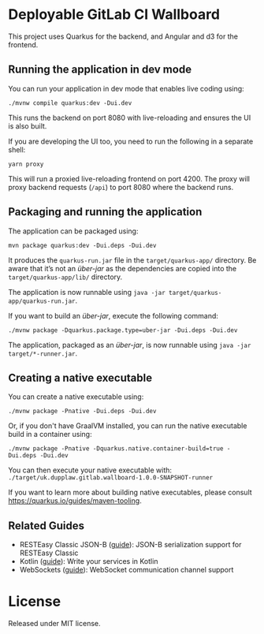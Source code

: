 # Deployable GitLab CI Wallboard

This project uses Quarkus for the backend, and Angular and d3 for the frontend.

## Running the application in dev mode

You can run your application in dev mode that enables live coding using:
```shell script
./mvnw compile quarkus:dev -Dui.dev
```

This runs the backend on port 8080 with live-reloading and ensures the UI is also built.

If you are developing the UI too, you need to run the following in a separate shell:
```shell
yarn proxy
```
This will run a proxied live-reloading frontend on port 4200. The proxy will proxy backend
requests (`/api`) to port 8080 where the backend runs.

## Packaging and running the application

The application can be packaged using:
```shell script
mvn package quarkus:dev -Dui.deps -Dui.dev
```
It produces the `quarkus-run.jar` file in the `target/quarkus-app/` directory.
Be aware that it’s not an _über-jar_ as the dependencies are copied into the `target/quarkus-app/lib/` directory.

The application is now runnable using `java -jar target/quarkus-app/quarkus-run.jar`.

If you want to build an _über-jar_, execute the following command:
```shell script
./mvnw package -Dquarkus.package.type=uber-jar -Dui.deps -Dui.dev
```

The application, packaged as an _über-jar_, is now runnable using `java -jar target/*-runner.jar`.

## Creating a native executable

You can create a native executable using: 
```shell script
./mvnw package -Pnative -Dui.deps -Dui.dev
```

Or, if you don't have GraalVM installed, you can run the native executable build in a container using: 
```shell script
./mvnw package -Pnative -Dquarkus.native.container-build=true -Dui.deps -Dui.dev
```

You can then execute your native executable with: `./target/uk.dupplaw.gitlab.wallboard-1.0.0-SNAPSHOT-runner`

If you want to learn more about building native executables, please consult https://quarkus.io/guides/maven-tooling.

## Related Guides

- RESTEasy Classic JSON-B ([guide](https://quarkus.io/guides/rest-json)): JSON-B serialization support for RESTEasy Classic
- Kotlin ([guide](https://quarkus.io/guides/kotlin)): Write your services in Kotlin
- WebSockets ([guide](https://quarkus.io/guides/websockets)): WebSocket communication channel support

# License
Released under MIT license.

